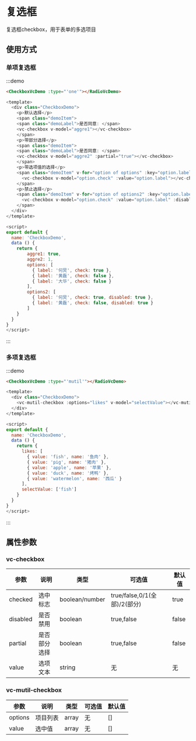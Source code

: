 # 复选框

复选框checkbox，用于表单的多选项目  

## 使用方式

### 单项复选框

:::demo
```html
<CheckboxVcDemo :type="'one'"></RadioVcDemo>
```
```javascript
<template>
  <div class="CheckboxDemo">
    <p>默认选择</p>
    <span class="demoItem">
    <span class="demoLabel">是否同意: </span>
    <vc-checkbox v-model="aggre1"></vc-checkbox>
    </span>
    <p>带部分选择</p>
    <span class="demoItem">
    <span class="demoLabel">是否同意: </span>
    <vc-checkbox v-model="aggre2" :partial="true"></vc-checkbox>
    </span>
    <p>带选项值的选择</p>
    <span class="demoItem" v-for="option of options" :key="option.label">
      <vc-checkbox v-model="option.check" :value="option.label"></vc-checkbox>
    </span>
    <p>禁止选择</p>
    <span class="demoItem" v-for="option of options2" :key="option.label">
      <vc-checkbox v-model="option.check" :value="option.label" :disabled="option.disabled"></vc-checkbox>
    </span>
  </div>
</template>

<script>
export default {
  name: 'CheckboxDemo',
  data () {
    return {
        aggre1: true,
        aggre2: 1,
        options: [
          { label: '何炅', check: true },
          { label: '黄磊', check: false },
          { label: '大华', check: false }
        ],
        options2: [
          { label: '何炅', check: true, disabled: true },
          { label: '黄磊', check: false, disabled: true }
        ]
    }
  }
}
</script>
```
:::


### 多项复选框

:::demo
```html
<CheckboxVcDemo :type="'mutil'"></RadioVcDemo>
```
```javascript
<template>
  <div class="CheckboxDemo">
    <vc-mutil-checkbox :options="likes" v-model="selectValue"></vc-mutil-checkbox>
  </div>
</template>

<script>
export default {
  name: 'CheckboxDemo',
  data () {
    return {
      likes: [
        { value: 'fish', name: '鱼肉' },
        { value: 'pig', name: '猪肉' },
        { value: 'apple', name: '苹果' },
        { value: 'duck', name: '烤鸭' },
        { value: 'watermelon', name: '西瓜' }
      ],
      selectValue: ['fish']
    }
  }
}
</script>
```
:::

## 属性参数

### vc-checkbox

| 参数 | 说明 |	类型 |	可选值 |	默认值 |
|---|---|---|---|---|
| checked | 选中标志 | boolean/number | true/false,0/1(全部)/2(部分) | true |
| disabled | 是否禁用 | boolean | true,false | false |
| partial | 是否部分选择 | boolean | true,false | false |
| value | 选项文本 | string | 无 | 无 |

### vc-mutil-checkbox

| 参数 | 说明 |	类型 |	可选值 |	默认值 |
|---|---|---|---|---|
| options | 项目列表 | array | 无 | [] |
| value | 选中值 | array | 无 | [] |

